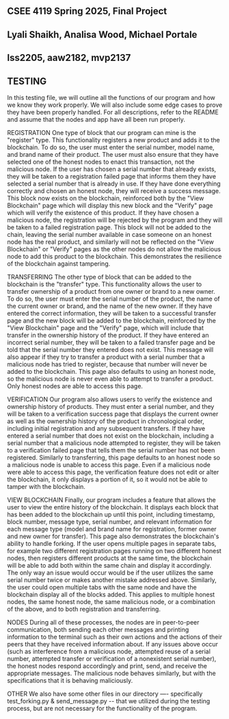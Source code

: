 ## CSEE 4119 Spring 2025, Final Project
## Lyali Shaikh, Analisa Wood, Michael Portale
## lss2205, aaw2182, mvp2137
## TESTING

In this testing file, we will outline all the functions of our program and how we know they work properly. We will also include some edge cases to prove they have been properly handled. For all descriptions, refer to the README and assume that the nodes and app have all been run properly. 

REGISTRATION
One type of block that our program can mine is the "register" type. This functionality registers a new product and adds it to the blockchain. To do so, the user must enter the serial number, model name, and brand name of their product. The user must also ensure that they have selected one of the honest nodes to enact this transaction, not the malicious node. 
If the user has chosen a serial number that already exists, they will be taken to a registration failed page that informs them they have selected a serial number that is already in use. 
If they have done everything correctly and chosen an honest node, they will receive a success message. This block now exists on the blockchain, reinforced both by the "View Blockchain" page which will display this new block and the "Verify" page which will verify the existence of this product. 
If they have chosen a malicious node, the registration will be rejected by the program and they will be taken to a failed registration page. This block will not be added to the chain, leaving the serial number available in case someone on an honest node has the real product, and similarly will not be reflected on the "View Blockchain" or "Verify" pages as the other nodes do not allow the malicious node to add this product to the blockchain. This demonstrates the resilience of the blockchain against tampering. 

TRANSFERRING
The other type of block that can be added to the blockchain is the "transfer" type. This functionality allows the user to transfer ownership of a product from one owner or brand to a new owner. To do so, the user must enter the serial number of the product, the name of the current owner or brand, and the name of the new owner. 
If they have entered the correct information, they will be taken to a successful transfer page and the new block will be added to the blockchain, reinforced by the "View Blockchain" page and the "Verify" page, which will include that transfer in the ownership history of the product. 
If they have entered an incorrect serial number, they will be taken to a failed transfer page and be told that the serial number they entered does not exist. This message will also appear if they try to transfer a product with a serial number that a malicious node has tried to register, because that number will never be added to the blockchain. 
This page also defaults to using an honest node, so the malicious node is never even able to attempt to transfer a product. Only honest nodes are able to access this page. 

VERIFICATION
Our program also allows users to verify the existence and ownership history of products. They must enter a serial number, and they will be taken to a verification success page that displays the current owner as well as the ownership history of the product in chronological order, including initial registration and any subsequent transfers. 
If they have entered a serial number that does not exist on the blockchain, including a serial number that a malicious node attempted to register, they will be taken to a verification failed page that tells them the serial number has not been registered. 
Similarly to transferring, this page defaults to an honest node so a malicious node is unable to access this page. Even if a malicious node were able to access this page, the verification feature does not edit or alter the blockchain, it only displays a portion of it, so it would not be able to tamper with the blockchain. 

VIEW BLOCKCHAIN
Finally, our program includes a feature that allows the user to view the entire history of the blockchain. It displays each block that has been added to the blockchain up until this point, including timestamp, block number, message type, serial number, and relevant information for each message type (model and brand name for registration, former owner and new owner for transfer). 
This page also demonstrates the blockchain's ability to handle forking. If the user opens multiple pages in separate tabs, for example two different registration pages running on two different honest nodes, then registers different products at the same time, the blockchain will be able to add both within the same chain and display it accordingly. The only way an issue would occur would be if the user utilizes the same serial number twice or makes another mistake addressed above. Similarly, the user could open multiple tabs with the same node and have the blockchain display all of the blocks added. This applies to multiple honest nodes, the same honest node, the same malicious node, or a combination of the above, and to both registration and transferring. 

NODES
During all of these processes, the nodes are in peer-to-peer communication, both sending each other messages and printing information to the terminal such as their own actions and the actions of their peers that they have received information about. If any issues above occur (such as interference from a malicious node, attempted reuse of a serial number, attempted transfer or verification of a nonexistent serial number), the honest nodes respond accordingly and print, send, and receive the appropriate messages. The malicious node behaves similarly, but with the specifications that it is behaving maliciously. 

OTHER
We also have some other files in our directory —- specifically test_forking.py & send_message.py -- that we utilized during the testing process, but are not necessary for the functionality of the program. 